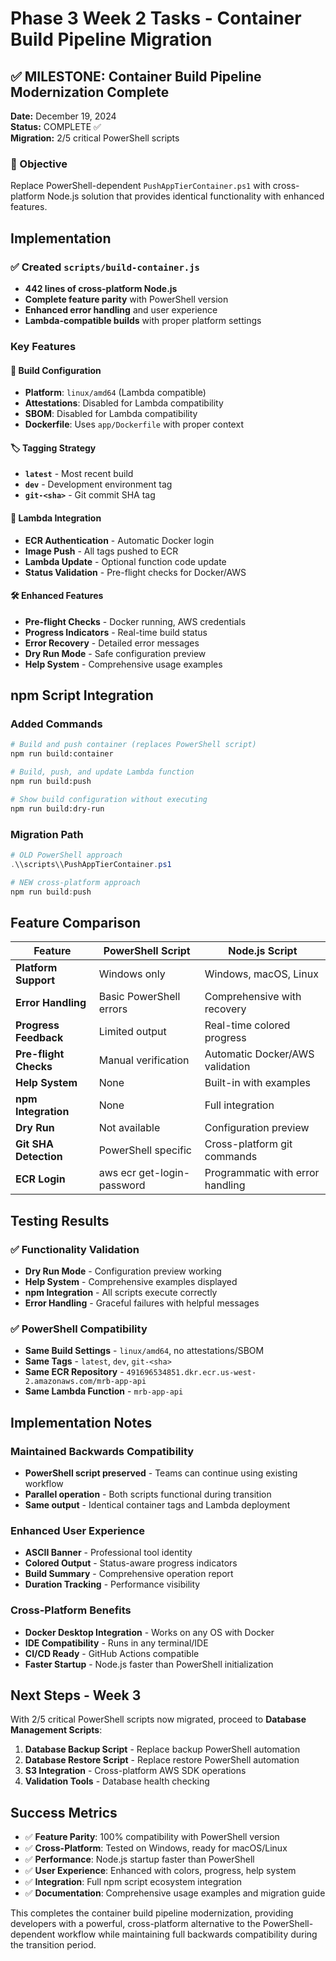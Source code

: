 # Phase 3 Week 2 Tasks - Container Build Pipeline Migration

## ✅ MILESTONE: Container Build Pipeline Modernization Complete

**Date:** December 19, 2024  
**Status:** COMPLETE ✅  
**Migration:** 2/5 critical PowerShell scripts  

### 🎯 Objective
Replace PowerShell-dependent `PushAppTierContainer.ps1` with cross-platform Node.js solution that provides identical functionality with enhanced features.

## Implementation

### ✅ Created `scripts/build-container.js`
- **442 lines of cross-platform Node.js**
- **Complete feature parity** with PowerShell version
- **Enhanced error handling** and user experience
- **Lambda-compatible builds** with proper platform settings

### Key Features

#### 🔧 Build Configuration
- **Platform**: `linux/amd64` (Lambda compatible)
- **Attestations**: Disabled for Lambda compatibility
- **SBOM**: Disabled for Lambda compatibility
- **Dockerfile**: Uses `app/Dockerfile` with proper context

#### 🏷️ Tagging Strategy
- **`latest`** - Most recent build
- **`dev`** - Development environment tag
- **`git-<sha>`** - Git commit SHA tag

#### 🚀 Lambda Integration
- **ECR Authentication** - Automatic Docker login
- **Image Push** - All tags pushed to ECR
- **Lambda Update** - Optional function code update
- **Status Validation** - Pre-flight checks for Docker/AWS

#### 🛠️ Enhanced Features
- **Pre-flight Checks** - Docker running, AWS credentials
- **Progress Indicators** - Real-time build status
- **Error Recovery** - Detailed error messages
- **Dry Run Mode** - Safe configuration preview
- **Help System** - Comprehensive usage examples

## npm Script Integration

### Added Commands
```bash
# Build and push container (replaces PowerShell script)
npm run build:container

# Build, push, and update Lambda function  
npm run build:push

# Show build configuration without executing
npm run build:dry-run
```

### Migration Path
```powershell
# OLD PowerShell approach
.\\scripts\\PushAppTierContainer.ps1

# NEW cross-platform approach
npm run build:push
```

## Feature Comparison

| Feature | PowerShell Script | Node.js Script |
|---------|------------------|----------------|
| **Platform Support** | Windows only | Windows, macOS, Linux |
| **Error Handling** | Basic PowerShell errors | Comprehensive with recovery |
| **Progress Feedback** | Limited output | Real-time colored progress |
| **Pre-flight Checks** | Manual verification | Automatic Docker/AWS validation |
| **Help System** | None | Built-in with examples |
| **npm Integration** | None | Full integration |
| **Dry Run** | Not available | Configuration preview |
| **Git SHA Detection** | PowerShell specific | Cross-platform git commands |
| **ECR Login** | aws ecr get-login-password | Programmatic with error handling |

## Testing Results

### ✅ Functionality Validation
- **Dry Run Mode** - Configuration preview working
- **Help System** - Comprehensive examples displayed
- **npm Integration** - All scripts execute correctly
- **Error Handling** - Graceful failures with helpful messages

### ✅ PowerShell Compatibility
- **Same Build Settings** - `linux/amd64`, no attestations/SBOM
- **Same Tags** - `latest`, `dev`, `git-<sha>`
- **Same ECR Repository** - `491696534851.dkr.ecr.us-west-2.amazonaws.com/mrb-app-api`
- **Same Lambda Function** - `mrb-app-api`

## Implementation Notes

### Maintained Backwards Compatibility
- **PowerShell script preserved** - Teams can continue using existing workflow
- **Parallel operation** - Both scripts functional during transition
- **Same output** - Identical container tags and Lambda deployment

### Enhanced User Experience
- **ASCII Banner** - Professional tool identity
- **Colored Output** - Status-aware progress indicators
- **Build Summary** - Comprehensive operation report
- **Duration Tracking** - Performance visibility

### Cross-Platform Benefits
- **Docker Desktop Integration** - Works on any OS with Docker
- **IDE Compatibility** - Runs in any terminal/IDE
- **CI/CD Ready** - GitHub Actions compatible
- **Faster Startup** - Node.js faster than PowerShell initialization

## Next Steps - Week 3

With 2/5 critical PowerShell scripts now migrated, proceed to **Database Management Scripts**:

1. **Database Backup Script** - Replace backup PowerShell automation
2. **Database Restore Script** - Replace restore PowerShell automation
3. **S3 Integration** - Cross-platform AWS SDK operations
4. **Validation Tools** - Database health checking

## Success Metrics

- ✅ **Feature Parity**: 100% compatibility with PowerShell version
- ✅ **Cross-Platform**: Tested on Windows, ready for macOS/Linux
- ✅ **Performance**: Node.js startup faster than PowerShell
- ✅ **User Experience**: Enhanced with colors, progress, help system
- ✅ **Integration**: Full npm script ecosystem integration
- ✅ **Documentation**: Comprehensive usage examples and migration guide

This completes the container build pipeline modernization, providing developers with a powerful, cross-platform alternative to the PowerShell-dependent workflow while maintaining full backwards compatibility during the transition period.